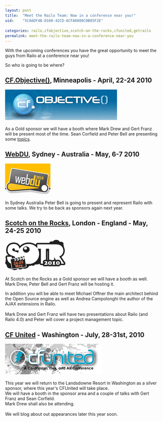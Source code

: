 ```yaml
---
layout: post
title:  "Meet the Railo Team: Now in a conference near you!"
uid:	"5CA6DF4B-D160-42CD-ACFA0808C0B85F2E"

categories: railo,cfobjective,scotch-on-the-rocks,cfunited,getrailo
permalink: meet-the-railo-team-now-in-a-conference-near-you
---
```

<p>With the upcoming conferences you have the great opportunity to meet the guys from Railo at a conference near you!</p>
<p>So who is going to be where?</p>
<h2><a href="http://www.cfobjective.com/">CF.Objective()</a>, Minneapolis - April, 22-24 2010</h2>
<p><a href="http://www.cfobjective.com/"><img src="/blog/assets/content//cfo.png" alt="" width="368" height="100" /></a><br /><br />As a Gold sponsor we will have a booth where Mark Drew and Gert Franz will be present most of the time. Sean Corfield and Peter Bell are presenting some <a href="http://www.cfobjective.com/index.cfm/sessions/">topics</a>.</p>
<h2><a href="http://www.webdu.com.au/">WebDU</a>, Sydney - Australia - May, 6-7 2010</h2>
<p><a href="http://www.webdu.com.au/"><img src="/blog/assets/content//webdu-logo-2010.png" alt="" width="149" height="100" /></a><br /><br />In Sydney Australia Peter Bell is going to present and represent Railo with some talks. We try to be back as sponsors again next year.</p>
<h2><a href="http://www.scotch-on-the-rocks.co.uk/">Scotch on the Rocks</a>, London - England - May, 24-25 2010</h2>
<p><a href="http://www.scotch-on-the-rocks.co.uk/"><img src="/blog/assets/content//SOTR10.png" alt="" width="198" height="100" /></a><br /><br />At Scotch on the Rocks as a Gold sponsor we will have a booth as well. Mark Drew, Peter Bell and Gert Franz will be hosting it.</p>
<p> In addition you will be able to meet Michael Offner the main architect behind the Open Source engine as well as Andrea Campolonghi the author of the AJAX extensions in Railo.<br /><br />Mark Drew and Gert Franz will have two presentations about Railo (and Railo 4.0) and Peter will cover a project management topic.</p>
<h2><a href="http://www.cfunited.com/">CF United</a> - Washington - July, 28-31st, 2010</h2>
<p><a href="http://www.cfunited.com/"><img src="/blog/assets/content//cfunited.png" alt="" width="317" height="100" /></a><br /><br />This year we will return to the Landsdowne Resort in Washington as a silver sponsor, where this year's CFUnited will take place.<br />We will have a booth in the sponsor area and a couple of talks with Gert Franz and Sean Corfield. <br />Mark Drew shall also be attending. <br /><br />We will blog about out appearances later this year soon.</p>